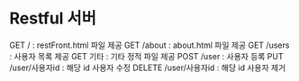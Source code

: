 # Restful 서버
GET / : restFront.html 파일 제공
GET /about : about.html 파일 제공
GET /users : 사용자 목록 제공
GET 기타 : 기타 정적 파일 제공
POST /user : 사용자 등록
PUT /user/사용자id : 해당 id 사용자 수정
DELETE /user/사용자id : 해당 id 사용자 제거
